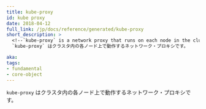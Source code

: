 ```yaml
---
title: kube-proxy
id: kube proxy
date: 2018-04-12
full_link: /jp/docs/reference/generated/kube-proxy
short_description: >
  <!--`kube-proxy` is a network proxy that runs on each node in the cluster.-->
  `kube-proxy` はクラスタ内の各ノード上で動作するネットワーク・プロキシです。

aka: 
tags:
- fundamental
- core-object
---
```

 <!--`kube-proxy` is a network proxy that runs on each node in the cluster.-->
 `kube-proxy` はクラスタ内の各ノード上で動作するネットワーク・プロキシです。

<!--more--> 

<!--
`kube-proxy` is responsible for request forwarding. `kube-proxy` allows TCP and UDP stream forwarding or round robin TCP and UDP forwarding across a set of backend functions.
ｰｰ>

`kube-proxy` はリクエストの転送に責任を負います。 `kube-proxy` は TCP と UDP ストリームを転送するか、ラウンド・ロビン TCP および UDP 転送をバックエンドの機能セットを横断して利用可能にします。
